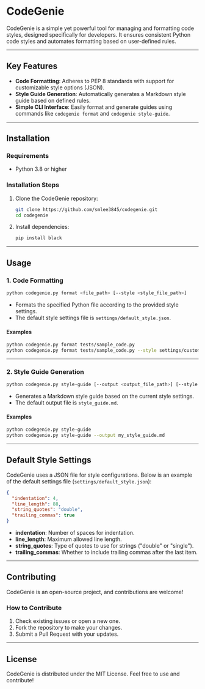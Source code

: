 # CodeGenie

CodeGenie is a simple yet powerful tool for managing and formatting code styles, designed specifically for developers. It ensures consistent Python code styles and automates formatting based on user-defined rules.

---

## Key Features
- **Code Formatting**: Adheres to PEP 8 standards with support for customizable style options (JSON).
- **Style Guide Generation**: Automatically generates a Markdown style guide based on defined rules.
- **Simple CLI Interface**: Easily format and generate guides using commands like `codegenie format` and `codegenie style-guide`.

---

## Installation
### Requirements
- Python 3.8 or higher

### Installation Steps
1. Clone the CodeGenie repository:
   ```bash
   git clone https://github.com/smlee3845/codegenie.git
   cd codegenie
   ```
2. Install dependencies:
   ```bash
   pip install black
   ```

---

## Usage
### 1. Code Formatting
```bash
python codegenie.py format <file_path> [--style <style_file_path>]
```
- Formats the specified Python file according to the provided style settings.
- The default style settings file is `settings/default_style.json`.

#### Examples
```bash
python codegenie.py format tests/sample_code.py
python codegenie.py format tests/sample_code.py --style settings/custom_style.json
```

---

### 2. Style Guide Generation
```bash
python codegenie.py style-guide [--output <output_file_path>] [--style <style_file_path>]
```
- Generates a Markdown style guide based on the current style settings.
- The default output file is `style_guide.md`.

#### Examples
```bash
python codegenie.py style-guide
python codegenie.py style-guide --output my_style_guide.md
```

---

## Default Style Settings
CodeGenie uses a JSON file for style configurations. Below is an example of the default settings file (`settings/default_style.json`):
```json
{
  "indentation": 4,
  "line_length": 88,
  "string_quotes": "double",
  "trailing_commas": true
}
```

- **indentation**: Number of spaces for indentation.
- **line_length**: Maximum allowed line length.
- **string_quotes**: Type of quotes to use for strings ("double" or "single").
- **trailing_commas**: Whether to include trailing commas after the last item.

---

## Contributing
CodeGenie is an open-source project, and contributions are welcome!

### How to Contribute
1. Check existing issues or open a new one.
2. Fork the repository to make your changes.
3. Submit a Pull Request with your updates.

---

## License
CodeGenie is distributed under the MIT License. Feel free to use and contribute!

